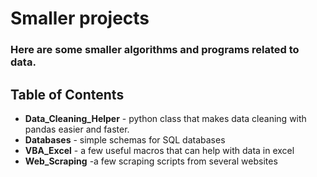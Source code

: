 # Smaller projects

### Here are some smaller algorithms and programs related to data.

## Table of Contents
- **Data_Cleaning_Helper** - python class that makes data cleaning with pandas easier and faster.
- **Databases** - simple schemas for SQL databases 
- **VBA_Excel** - a few useful macros that can help with data in excel
- **Web_Scraping** -a few scraping scripts from several websites 
